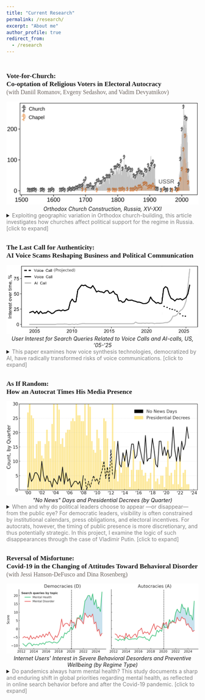 ```yaml
---
title: "Current Research"
permalink: /research/
excerpt: "About me"
author_profile: true
redirect_from: 
  - /research
---
```


<style>
  .col2 {
    columns: 2 200px;         /* number of columns and width in pixels*/
    -webkit-columns: 2 200px; /* chrome, safari */
    -moz-columns: 2 200px;    /* firefox */
  }
  .col3 {
    columns: 3 100px;
    -webkit-columns: 3 100px;
    -moz-columns: 3 100px;
  }
</style>

<br>

<span style="font-family:'JetBrains Mono';font-size: 125%;"><b>Vote-for-Church:<br>Co-optation of Religious Voters in Electoral Autocracy</b><br>
<span style="font-family:'JetBrains Mono';font-size: 90%;color:#6F6661;">(with Daniil Romanov, Evgeny Sedashov, and Vadim Devyatnikov)</span></span>

<center>
<img src="/files/figs/Figure-Rel-And-Vote.png" style="max-height:500px; width:auto;">
<figcaption><i>Orthodox Church Construction, Russia, XV-XXI</i></figcaption>
</center>

<details>
    <summary>
    <span style="color:Gray;">Exploiting geographic variation in Orthodox church-building, this article investigates how churches affect political support for the regime in Russia. [click to expand] </span>
    </summary>
<br>    
Religious groups, with their moral authority, organizational resources, and mobilization capacity, often pose serious challenges to autocratic leaders, who respond through strategies such as repression, surveillance, and, notably, co-optation. Decades of anti-religious Soviet policy not only halted church construction, but actively pursued their destruction nationwide. The Soviet collapse triggered a wave of large-scale church construction — a development virtually unparalleled in modern history. Drawing on a dataset of 31,000 churches, the paper shows that electoral support for the incumbent president significantly increased in areas with churches built between 2012–2018, with effect sizes ranging from 2 to 4.4 percentage points. It further demonstrates that this support stems from churchgoers’ fulfilled needs, not political indoctrination, economic spillovers, or social pressure.
<br>
</details>

<br>

<span style="font-family:'JetBrains Mono';font-size: 125%;"><b>The Last Call for Authenticity:<br>AI Voice Scams Reshaping Business and Political Communication</b></span>

<center>
<img src="/files/figs/Figure-The-Last-Call.png" style="max-height:500px; width:auto;">
<figcaption><i>User Interest for Search Queries Related to Voice Calls and AI-calls, US, ‘05-‘25</i></figcaption>
</center>
   
<details>
    <summary>
    <span style="color:Gray;">This paper examines how voice synthesis technologies, democratized by AI, have radically transformed risks of voice communications. [click to expand]</span>
    </summary>
<br>
The human voice, once a paragon of trust and authenticity, is evolving into a tool of deception. While public attention remains captivated by deepfake videos, this paper argues that a more immediate threat lies in AI-based synthetic voice generation. Accessibility of voice synthesis lowers technical barriers for criminals, enhancing social engineering tactics and enabling new forms of fraud, such as virtual kidnappings and advanced financial scams. As AI mimics human speech with precision, individuals question the authenticity of vocal interactions. At its extreme, this signals the end of the telephone call as a reliable, efficient, and “cheap” medium. Negative potential of synthetic voice extends beyond cybersecurity dimension, eroding trust and destabilizing societies. This paper examines how voice synthesis technologies, democratized by AI, have radically transformed risks of voice communications. First, it analyzes the evolution of voice synthesis technologies and their impact on reducing costs and simplifying fraudulent schemes. Second, it traces how AI is reshaping the landscape of voice fraud due to developments in voice synthesis and agentic AI. Third, it analyzes potential long-term effects of these developments on the continued use of the phone call as a channel for scams. The paper concludes by outlining the implications of these shifts for cybersecurity policy, with attention to technical, behavioral, and societal aspects.
<br>
</details>

<br>

<span style="font-family:'JetBrains Mono';font-size: 125%;"><b>As If Random:<br>How an Autocrat Times His Media Presence</b></span>

<center>
<img src="/files/figs/Figure-As-If-Random.png" style="max-height:500px; width:auto;">
<figcaption><i>"No News" Days and Presidential Decrees (by Quarter)</i></figcaption>
</center>

<details>
    <summary>
    <span style="color:Gray;">When and why do political leaders choose to appear —or disappear— from the public eye? For democratic leaders, visibility is often constrained by institutional calendars, press obligations, and electoral incentives. For autocrats, however, the timing of public presence is more discretionary, and thus potentially strategic. In this project, I examine the logic of such disappearances through the case of Vladimir Putin. [click to expand]</span>
    </summary>
<br>
Drawing on twenty-five years of daily data from the Kremlin’s official website, I analyze the rhythm of Putin’s media presence and absence. I identify systematic patterns in the days when he is missing from the public record and study what happens around stretches of prolonged absence. I juxtapose routine news silence with the tempo of presidential decree signing, tracing how “appearance” via decrees relates to days without public events and how these dynamics evolve over time.

By tracing an autocrat’s public visibility over a quarter-century, I shed light on the broader question of how leaders manage uncertainty, project control, and maintain legitimacy.
<br>
</details>

<br>

<span style="font-family:'JetBrains Mono';font-size: 125%;"><b>Reversal of Misfortune:<br>Covid-19 in the Changing of Attitudes Toward Behavioral Disorder</b><br>
<span style="font-family:'JetBrains Mono';font-size: 90%;color:#6F6661;">(with Jessi Hanson-DeFusco and Dina Rosenberg)</span></span>

<center>
<img src="/files/figs/Figure-Reversal.png" style="max-height:500px; width:auto;">
<figcaption><i>Internet Users' Interest in Severe Behavioral Desorders and Preventive Wellbeing (by Regime Type)</i></figcaption>
</center>

<details>
    <summary>
    <span style="color:Gray;">Do pandemics always harm mental health? This study documents a sharp and enduring shift in global priorities regarding mental health, as reflected in online search behavior before and after the Covid-19 pandemic. [click to expand]</span>
    </summary>
<br>    
Using longitudinal data from Google Trends across over 100 countries, we analyze how public interest moved away from severe psychiatric disorders toward general mental health and preventive wellbeing. We treat search behavior as a proxy for public attention and, by extension, underlying demand for specific types of mental health knowledge and services.

We show that while interest in both severe disorders (e.g., obsessive-compulsive disorder and borderline personality Disorder) and general mental health surged immediately after the pandemic’s onset, the trajectories subsequently diverged. Interest in severe disorders declined and plateaued. At the same time, interest in mental health and wellbeing continued to grow. This suggests a shift from reactive treatment-seeking to proactive self-regulation.

The magnitude of this reversal, however, varies by regime type. In democracies the effect is pronounced, while in non-democracies it is less than half as large. To explain this asymmetry, we develop a theory in which authoritarian regimes deliberately maintain higher levels of social stress as a tool of political control. By keeping populations under persistent strain, autocrats reduce the scope for a full reorientation toward proactive wellbeing.

The paper contributes to the emerging literature on the economics of public health by documenting an “attentional reversal.” In spirit, though not in mechanism, it resembles Acemoglu et al.’s institutional reversal in development economics.
<br>
</details>



<!--

I am an Assistant Professor at the University of Texas at Dallas, where my research spans four interconnected fields: contentious politics, information manipulation, cybersecurity, and behavioral science. Together, they form a framework for understanding the evolving logic of coercion, persuasion, and vulnerability in the digital age.

At the heart of my inquiry lies a question: What is cyberspace, and how does it redefine the boundaries between information and the physical world? Can we adapt the classic ideas of Weber, Tilly, and Olson—about monopolies on coercion—to a reality where power is diffused across networks of data and algorithms? These theoretical puzzles guide my exploration of how autocracies, states, and other actors manipulate information flows to enforce control in an era where distinguishing truth from fiction has become prohibitively expensive for the average person.

Equally, I study the mechanics of persuasion and propaganda. In a world teeming with bots, trolls, and covert operations, the line between organic user behavior and state-sponsored manipulation blurs. This raises profound questions about the architecture of belief systems and the fragility of democratic discourse when trust in information sources erodes.

My research also delves into the parallels between human and machine learning. Both, it seems, are shaped by incomplete and often biased datasets—be it the emotional scars of childhood or the skewed inputs that define artificial intelligence training sets. These vulnerabilities create fertile ground for exploitation, whether by cybercriminals targeting individuals or adversaries exploiting systemic weaknesses in algorithms.

Each of these threads—cyberspace, manipulation, behavioral vulnerabilities, and the blurred boundaries between humans and machines—connects to a broader ambition: to map the invisible contours of power and resistance in a world where the digital and the physical increasingly overlap. My work is published in leading academic journals and resonates beyond academia, seeking to bridge the theoretical with the urgent realities of our time.

My CV is [here](), and my Google Scholar profile is [here]().

Let’s explore this together!


## __Research Agenda__


▨ Under Press <span style="color:CadetBlue;"> ▨ Under Review </span>  <span style="color:#6F6F6F;"> ▨ Under Construction</span> 


### Information Control and Contentious Politics

<p style="font-family:'Courier New'; white-space: nowrap;">
 
<b>          ■━┓ [Technology & Protest]</b> <br>
<b>&nbsp;&nbsp;┣━[’13]</b> Well-Organized Play: Symbolic Politics and the Effect of the Pro-Putin Rallies <br>
<b>&nbsp;&nbsp;┃&nbsp;&nbsp;&nbsp;&nbsp;&nbsp;&nbsp;&nbsp;</b><i>Problems of Post-Communism</i>, 2013, 60(2): 24-39 (with R. Smyth and I.Soboleva) <br>
<b>&nbsp;&nbsp;┣━[’19]</b> Stability of Revolutionary Governments In The Face of Mass Protest <br>
<b>&nbsp;&nbsp;┃&nbsp;&nbsp;&nbsp;&nbsp;&nbsp;&nbsp;&nbsp;</b>European Journal of Political Economy, 2013, 60(2): 24-39 (with R. Smyth and I.Soboleva) <br> 
<b>&nbsp;&nbsp;┣━[’20]</b> News and Geolocated Social Media Accurately Measure Protest Size Variation <br>
<b>&nbsp;&nbsp;┃&nbsp;&nbsp;&nbsp;&nbsp;&nbsp;&nbsp;&nbsp;</b>European Journal of Political Economy, 2013, 60(2): 24-39 (with R. Smyth and I.Soboleva) <br> 
<span style="color:#6F6F6F;">
<b>&nbsp;&nbsp;┗━[&nbsp;&nbsp;&nbsp;]</b> Protest Fragmentation <br> 
</span>
<b>          ■━┓ [Information Manipulation]</b> <br>
<span style="color:CadetBlue;">
<b>&nbsp;&nbsp;┣━[&nbsp;&nbsp;&nbsp;]</b>  Fantastic Beasts and How To Find Them:   <br>
<b>&nbsp;&nbsp;┃&nbsp;&nbsp;&nbsp;&nbsp;&nbsp;&nbsp;&nbsp;</b>Three Perspectives on Identification of Paid Political Trolls <br>
<b>&nbsp;&nbsp;┣━[&nbsp;&nbsp;&nbsp;]</b>  Fantastic Beasts and Whether They Matter: Causal Effect of Paid Political Trolls on Online Discussions  <br>
</span>
<span style="color:#6F6F6F;">
<b>&nbsp;&nbsp;┣━[&nbsp;&nbsp;&nbsp;]</b>  Fantastic Beasts and Where They Lead: How Trolls Manipulate Search Engines  <br>
<b>&nbsp;&nbsp;┣━[&nbsp;&nbsp;&nbsp;]</b>  How Free Media Can Help an Autocrat to Deal with Mass Protests? A Curious Case of Russia  <br>
<b>&nbsp;&nbsp;┗━[&nbsp;&nbsp;&nbsp;]</b>  Backup for an Autocrat: A Subtle Art of Delayed Propaganda  <br>
</span>
</p>

### Cyber Policy & Security

<p style="font-family:'Courier New'; white-space: nowrap;">

<b>          ■━┓</b> <br> 
<span style="color:CadetBlue;">
<b>&nbsp;&nbsp;┣━[&nbsp;&nbsp;&nbsp;]</b> The Last Call for Authenticity: AI Reshaping Voice Fraud Landscape <br>
<b>&nbsp;&nbsp;┣━[&nbsp;&nbsp;&nbsp;]</b> Fortresses Without Borders: The Limits of Monopolization of Cyber Coercion <br>
<b>&nbsp;&nbsp;┣━[&nbsp;&nbsp;&nbsp;]</b> Another Breach In The FireWall: How Digital Transparency Brings New Cyber Risks city authorities <br>
<b>&nbsp;&nbsp;┣━[&nbsp;&nbsp;&nbsp;]</b> Hacking The Ivory Tower: Understanding Cyber Attacks Against Social Sciences  <br>
</span> 
<b>&nbsp;&nbsp;┗━[&nbsp;&nbsp;&nbsp;]</b> Searching Digital Footnotes: Data in Cyber Security <br>
</p>

### Cognitive Exploits in Humans & Machines

<p style="font-family:'Courier New'; white-space: nowrap;">
<b>          ■━┓</b> <br>
<b>&nbsp;&nbsp;┣━[’24]</b> Quality of Life and Afghan Adults’ Psychosocial Wellbeing Under Taliban 2.0 <br>
<b>&nbsp;&nbsp;┃&nbsp;&nbsp;&nbsp;&nbsp;&nbsp;&nbsp;&nbsp;</b>   <br> 
<span style="color:#CadetBlue;">
<b>&nbsp;&nbsp;┣━[&nbsp;&nbsp;&nbsp;]</b> Low Battery: Mental Health Correlates of Charging Habits [D31] <br>
<b>&nbsp;&nbsp;┣━[&nbsp;&nbsp;&nbsp;]</b> Artificial VS Natural Intelligence <br>
<b>&nbsp;&nbsp;┗━[&nbsp;&nbsp;&nbsp;]</b> Reversal of Misfortunes: How Covid-19 Changed the Attitudes Toward Behavioral Disorders <br>
</span>
</p>

### Political Economy & Economics

<p style="font-family:'Courier New'; white-space: nowrap;">

<b>          ■━┓</b> <br>
<b>&nbsp;&nbsp;┣━ [’13]</b> Social and Economic Policy Trade-Offs in the Russian Regions: Evidence from Four Case Studies <br>
<b>&nbsp;&nbsp;┃&nbsp;&nbsp;&nbsp;&nbsp;&nbsp;&nbsp;&nbsp;</b> <i>Europe-Asia Studies<i>, 2013, 65(10): 1855-1876 (with T. Remington, I. Soboleva, & M. Urnov)<br> 
<b>&nbsp;&nbsp;┣━ [’14]</b> Means of Production VS Means of Coercion: Can Russian Business Limit the Violence of Predatory State? <br>
<b>&nbsp;&nbsp;┃&nbsp;&nbsp;&nbsp;&nbsp;&nbsp;&nbsp;&nbsp;</b>   <br> 
<b>&nbsp;&nbsp;┗━ [’14]</b> Trial by Fire: a Natural Disaster’s Impact on Support for the Authorities in Rural Russia <br>
<b>&nbsp;&nbsp;&nbsp;&nbsp;&nbsp;&nbsp;&nbsp;&nbsp;&nbsp;&nbsp;</b>   <br> 
</p>








[“Black Markets, Red Square: How the Kremlin Utilizes Darknet for Its Cyberpolicy”](#InProgress) 

Non-democratic governments actively use cyber technologies for political purposes. They deploy trolls and bots to disseminate misinformation domestically and abroad. They use digital surveillance to track opposition activists and breach foreign national networks to steal classified information. They can also organize attacks against critical infrastructure. However, these governments did not invent digital weaponry from the scratch. Instead, they often use solutions supplied by the black digital markets. The features of these markets determine what a non-democratic government can and cannot do in cyberspace. In this paper, I provide a systematic overview of how black digital markets are organized in Russia and how the state agencies and informal groups linked to the Kremlin operate on these markets.


[“How to Catch a Troll: Detection of Paid Political Commentators on Social Media”](#InProgress) 

Social media platforms, national governments, and academics develop sophisticated methods to detect state-sponsored political commentators on the Internet. Most of these methods are based on a combination of arbitrarily chosen criteria, often including the country of origin of the account’s email address or phone number, usage of specific characters, and specific keywords in the message. I argue that such methods may be unable to identify a significant proportion of paid political commentators. These commentators are apparently aware of the risks and try hard to hide their troll identity. They do not only post a lot of politically irrelevant information, but they also calibrate their behavior by adjusting the profiles of their accounts in the direction of profiles of regular users of social media. In contrast to methods with arbitrarily chosen criteria, models that employ “ground truth” data without pre-specified metrics can deliver predictions with a high degree of accuracy.

<div>

<iframe width='100%' height='300' src='https://rdrr.io/snippets/embed/' frameborder='0'></iframe>


<iframe src="/files/Anton-Sobolev-CV.pdf" width="125%" height="700px"></iframe>
</div>


<li><p>Had an arrival delay of two or more hours</p>
<div class="tutorial-exercise" data-label="filterex1" data-completion="1" data-diagnostics="1" data-startover="1" data-lines="0">
<script type="application/json" data-ui-opts="1">{"engine":"r","has_checker":false,"caption":"<span data-i18n=\"text.enginecap\" data-i18n-opts=\"{&quot;engine&quot;:&quot;R&quot;}\">R Code<\/span>"}</script>
</div>
<div class="tutorial-exercise-support" data-label="filterex1-solution" data-completion="1" data-diagnostics="1" data-startover="1" data-lines="0">
<pre class="text"><code>filter(flights, arr_delay &gt;= 120) # arr_delay is in minutes</code></pre>
</div>
</li>





<script type="text/javascript" src="//cdn.datacamp.com/dcl-react.js.gz"></script>








## Works in Progress

[“Smile! You're on camera: Protest, Digital Surveilance and Citizen Intimidation”](#InProgress) 

State capacity to utilize digital surveilence in non-democratic countries can pose additional hurdles for regime democratization. National governments can identify and target participants of mass demonstrations, and impose punishment for taking to the street. This punishment need not be official. Using a novel dataset, I study how activists of pro-government "JeSuisMaidan"  movement exploit face recognition algorithms to identify and intimidate protesters in Russia. Furthermore, I document how this intimidation affects online behavior of targeted citizens.


[“How Pro-Government “Trolls” Influence Online Conversations in Russia”](#InProgress) 

In a non-democracy, the regime can censor and manipulate social media for its own goals. This paper unpacks the technology of the Russian government propaganda and manipulation of online discussions, and establishes the causal effect of government interventions on the online behavior of social media users. Using a novel database on the activity of the state-sponsored online propagandists masquerading as ordinary citizens, the so-called “trolls”, I estimate the impact of troll interventions in online conversation by combining matching techniques with the difference-in-differences approach. I find that the Russian troll activity was significantly more successful in stopping and diverting online discussions away from politically sensitive topics than in promoting a pro-government agenda. To the best of my knowledge, this is the first study that documents the causal effect of trolls' interventions on the online behavior of social media users. 


[“How Can Free Media Help an Autocrat to Deal with Mass Protests? A Curious Case of Russia”](#inprogress) *[Available upon request]*

A widespread belief holds that a free press threatens non-democratic governments since it can reveal official incompetence or misconduct and help opposition to organize. I argue that, under certain conditions, dictators can use free media to credibly communicate messages that discourage protest and thus strengthen the regime. I exploit the uneven geographical reach of broadcasts by the liberal Russian radio station Echo of Moscow to document this effect. In cities that received Echo of Moscow broadcasts, anti-Putin protesters were discouraged by the station’s credible accounts of a large pro-government demonstration in the capital, leading to lower participation in opposition rallies elsewhere. The finding helps explain the puzzle that various otherwise repressive authoritarian regimes permit some free press to operate. 

## Publications 

[“News and Social Media Accurately Measure Protest Size”](https://doi.org/10.1017/S0003055420000295) in *American Political Science Review*, 2020, 114(4), 1343-1351  (with Keith Chen, Jungseock Joo, and Zachary Steinert-Threlkeld)

This research note shows that news and social media data generate accurate estimates of the size of protests. Using cell phone location data on ten million individuals, this note measures the size of the 2017 United States Women’s March protests. This gold standard measure correlates strongly with estimates provided in news media as well as three size estimates generated using geolocated tweets, one text-based and two based on images. In testing these estimates, we also show that wealthier, more Democratic, and more urbanized areas generated larger protests. Because protest size is a key determinant of social movement success, knowing that news and social media accurately measure it means estimates using them can be trusted. In addition, researchers and funders should consider devoting more resources to the measurement undertaking.

[“Well-Organized Play: Symbolic Politics and the Effect of the Pro-Putin Rallies,”](https://doi.org/10.2753/PPC1075-8216600203) in *Problems of Post-Communism*, 2013, 60(2): 24-39 (with Regina Smyth and Irina Soboleva) [*Link*](https://doi.org/10.2753/PPC1075-8216600203)

Following the wave of color revolutions in the postcommunist states, the Putin regime notoriously orchestrated progovernment rallies to intimidate opposition forces and demonstrate the regime’s capacity to mobilize support. While these efforts were effective in the face of limited opposition protest, they did not deter the broader electoral challenges to United Russia (UR) in December 2011 and subsequent antiregime protests throughout the winter. Scenes of competing street actions became a battleground in which the pro- and anti-Putin activists contested the political narratives that defined both the president and his supporters. Our analysis highlights the state’s use of symbolic politics—the presentation of a distinct view of politics based on communication rooted in national symbols — as a tool to build support in electoral authoritarian regimes. We develop an analytic narrative that tracks the changes in the use of political symbols in Kremlin rallies between December 2011 and March 2012. We use original survey data of rally participants in Moscow to gauge the degree to which participants’ opinions reflected the messages broadcast in the rallies. 

[“Stability of Revolutionary Governments In The Face Of Mass Protest”](#works) (with Dmitry Dagaev and Natalia Lamberova)

Why do some newly introduced revolutionary governments face anti-government demonstrations and swiftly exit office, while others are able to establish political regimes that last for decades? Historical evidence finds revolutionary governments in the first decade of twenty-first century to be three times more vulnerable to mass protest than a hundred years ago. What can explain this trend? This paper relates the stability of newly emerged revolutionary governments to the political composition of the protest that brings a new incumbent to power and in factors that can shape it. Our theoretical model, incorporating protest into a dynamic Downsian framework, features the significant role of protest coordination, communication technology, ideology, and the coercive capacity of the regime. This paper contributes to the literature in several ways. First, it discusses a new historical trend of instability of revolutionary governments. Second, it proposes a model that helps to understand the growing instability of revolutionary regimes, as well as conditions that undermine stability. In equilibrium, it is possible to have a revolutionary government overthrown by popular uprising, despite the fact that it gained power on the wave of popular support. Third, under a set of conditions, the new incumbent would always come from a different part of political spectrum. Forth, the model unpacks the warm glow component of protesters' decision to take to the streets. Finally, we provide implications for endogenous choice of policy by revolutionary incumbent for protest dynamics.

[“Leaderless Protests?"](#works) (with Dmitry Dagaev, Natalia Lamberova, and Konstantin Sonin)

A notable characteristic of the 21st century protests is the absence of leaders. We propose a simple theoretical model of leaderless protests, in which factions with different political agendas unite to topple the incumbent leader. The fractionalization of recent protests become possible as the costs of broadcasting one's agenda among the group of potential supporters dramatically declined. Using a dataset that covers 73 countries and 114 protest campaigns in 1946-2006, we show that the spread of broadcasting technologies such as radio, TV, newspapers and Internet in separate regressions is negatively related to the probability that a campaign has discernible leadership. Our quasi-placebo tests for communication technologies that are less efficient in broadcasting potential leaders' agenda (e.g., mobile and fixed phones) are consistent with null effect. Both baseline and quasi-placebo results are robust to inclusion of wide range of covariates, and to the use of the Heckman approach, IV regression, or non-parametric analysis via Hainmueller and Hazlett (2014) KRLS approach.

[“Trial by Fire: a Natural Disaster’s Impact on Support for the Authorities in Rural Russia,”](http://dx.doi.org/10.1017/S0043887114000215) in *World Politics*, 2014, 66(4), 641-668  (with Egor Lazarev, Irina Soboleva, and Boris Sokolov) [*Link*](http://dx.doi.org/10.1017/S0043887114000215)

We explore the microfoundations of political support under a nondemocratic regime by investigating the impact of a natural disaster on attitudes toward the government. The research exploits the enormous wildfires that occurred in rural Russia during the summer of 2010 as a natural experiment. We test the effects of fires with a survey of almost eight hundred respondents in seventy randomly selected villages. We find that in the burned villages there is higher support for the government at all levels. Most counterintuitively, the rise of support for authorities cannot be fully explained by the generous governmental aid. The authors interpret the results by the demonstration effect of the government's performance.

["Means of Production VS Means of Coercion: Can Russian Business Limit the Violence of Predatory State?,"](http://www.tandfonline.com/doi/full/10.1080/1060586X.2013.859434) in *Post-Soviet Affairs*, 2014, 30(1), 171-194 (with Andrei Yakovlev and Anton Kazun) [*Link*](http://www.tandfonline.com/doi/full/10.1080/1060586X.2013.859434)

The formation of organizations capable of effectively restricting violence in society is a necessary condition for transition from developing societies to societies with sustainable economic growth. We explore the logic of formation of such organizations using the case study of collective actions of the Russian business community aimed at restricting “state violence” against business. We seek to identify the conditions leading to a shift in the choice of strategies from attempts at informal agreements with extortionists controlling means of coercion to cooperation of businessmen and trace the further evolution of organized forms of collective action. Finally, we assess to what extent the created organizations can be efficient and self-supporting in the long term.

[“Civic and Political Activism in Russia”](http://www.jstor.org/stable/10.7864/j.ctt1zkjzsh.13) in *The New Autocracy: Information, Politics, and Policy in Putin's Russia*, 2018, 249-276, Brookings Institution Press (with Alexei Zakharov) [*Link*](http://www.jstor.org/stable/10.7864/j.ctt1zkjzsh.13)

A common opinion among scholars is that civil society in Russia is weak and that this constitutes an obstacle to the development of democracy. The perceived weakness of civil society is attributed to a variety of causes — from the cultural legacies of imperial and Soviet Russia, which have supposedly left Russians atomized and distrustful, to the authoritarian repression of the current regime. As a result, political leaders are today unconstrained — and their policies unaffected — by those who represent particular social interests. We examine the evidence and argue that this view does not offer a full picture of Russian civil society. Russians are not more distrustful than citizens of comparable countries. The evidence does suggest a low level of civic participation after the end of communism—in part because membership in the discredited Communist Party and pro forma membership in official labor unions were not quickly replaced by other involvements — but we also find an apparent increase in civic activity in the past five years, despite the tightening of political controls. At the same time, nongovernmental organizations have improved their capacity to mobilize supporters and volunteers and to raise cash through contributions. We show that in two key regards — the petitioning of officials at all levels of the state and election monitoring— Russian citizens have affected political outcomes and policy decisions, albeit to a limited extent. 





-->


